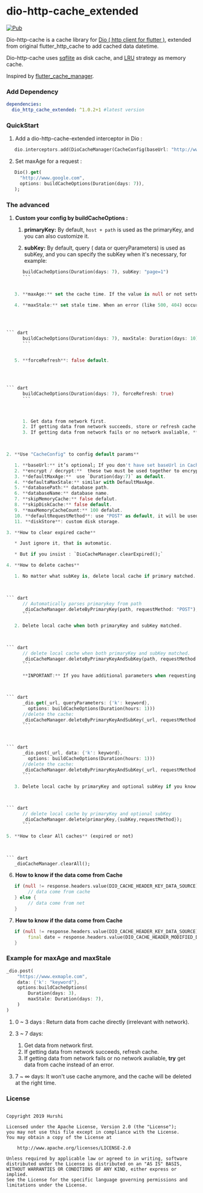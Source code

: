 # dio-http-cache_extended

[![Pub](https://img.shields.io/pub/v/dio_http_cache_extended.svg?style=flat)](https://pub.dev/packages/dio_http_cache_extended) 

Dio-http-cache is a cache library for [Dio ( http client for flutter )](https://github.com/flutterchina/dio), extended from original flutter_http_cache to add cached data datetime.

Dio-http-cache uses [sqflite](https://github.com/tekartik/sqflite) as  disk cache, and  [LRU](https://github.com/google/quiver-dart) strategy as memory cache.

Inspired by [flutter_cache_manager](https://github.com/renefloor/flutter_cache_manager).

### Add Dependency 

``` yaml
dependencies:
  dio_http_cache_extended: ^1.0.2+1 #latest version
```

### QuickStart

1. Add a dio-http-cache-extended interceptor in Dio :

   

``` dart
   dio.interceptors.add(DioCacheManager(CacheConfig(baseUrl: "http://www.google.com")).interceptor);
   ```

2. Set maxAge for a request :

   

``` dart
   Dio().get(
     "http://www.google.com",
     options: buildCacheOptions(Duration(days: 7)),
   );
   ```

### The advanced

1. **Custom your config by buildCacheOptions :**

  
   1. **primaryKey:** By default, `host + path` is used as the primaryKey, and you can also customize it.
   
   2. **subKey:** By default, query ( data or queryParameters) is used as subKey, and you can specify  the subKey when it's necessary, for example:
   

      

``` dart
      buildCacheOptions(Duration(days: 7), subKey: "page=1")
      ```

   
   3. **maxAge:** set the cache time. If the value is null or not setted, it will try to get maxAge and maxStale from response headers.
   
   4. **maxStale:** set stale time. When an error (like 500, 404) occurs before maxStale, try to return cache.
   

      

``` dart
      buildCacheOptions(Duration(days: 7), maxStale: Duration(days: 10))
      ```

   
   5. **forceRefresh**: false default.
   

      

``` dart
      buildCacheOptions(Duration(days: 7), forceRefresh: true)
      ```

   

      1. Get data from network first.
      2. If getting data from network succeeds, store or refresh cache.
      3. If getting data from network fails or no network avaliable, **try** get data from cache instead of an error.

   

2. **Use "CacheConfig" to config default params**

   1. **baseUrl:** it’s optional; If you don't have set baseUrl in CacheConfig, when you call `deleteCache` , you need provide full path like `"https://www.google.com/search?q=hello"` , but not just `"search?q=hello"` .
   2. **encrypt / decrypt:**  these two must be used together to encrypt the disk cache data, you can also zip data here.
   3. **defaultMaxAge:**  use `Duration(day:7)` as default.
   4. **defaultaMaxStale:** similar with DefaultMaxAge.
   5. **databasePath:** database path.
   6. **databaseName:** database name.
   7. **skipMemoryCache:** false defalut.
   8. **skipDiskCache:** false default.
   9. **maxMemoryCacheCount:** 100 defalut.
   10. **defaultRequestMethod**: use "POST" as default, it will be used in `delete caches` .
   11. **diskStore**: custom disk storage.

3. **How to clear expired cache**

   * Just ignore it, that is automatic.

   * But if you insist : `DioCacheManager.clearExpired();`

4. **How to delete caches**

   1. No matter what subKey is, delete local cache if primary matched.

      

``` dart
      // Automatically parses primarykey from path
      _dioCacheManager.deleteByPrimaryKey(path, requestMethod: "POST"); 
      ```

   2. Delete local cache when both primaryKey and subKey matched.

      

``` dart
      // delete local cache when both primaryKey and subKey matched.
      _dioCacheManager.deleteByPrimaryKeyAndSubKey(path, requestMethod: "GET"); 
      ```

      **INPORTANT:** If you have additional parameters when requesting the http interface, you must take them with it, for example:

      

``` dart
      _dio.get(_url, queryParameters: {'k': keyword}, 
      	options: buildCacheOptions(Duration(hours: 1)))
      //delete the cache:
      _dioCacheManager.deleteByPrimaryKeyAndSubKey(_url, requestMethod: "GET", queryParameters:{'k': keyword}); 
      ```

      

``` dart
      _dio.post(_url, data: {'k': keyword}, 
      	options: buildCacheOptions(Duration(hours: 1)))
      //delete the cache:
      _dioCacheManager.deleteByPrimaryKeyAndSubKey(_url, requestMethod: "POST", data:{'k': keyword}); 
      ```

   3. Delete local cache by primaryKey and optional subKey if you know your primarykey and subkey exactly.

      

``` dart
      // delete local cache by primaryKey and optional subKey
      _dioCacheManager.delete(primaryKey,{subKey,requestMethod});
      ```

5. **How to clear All caches** (expired or not)

   

``` dart
   _dioCacheManager.clearAll();
   ```

   

6. **How to know if the data come from Cache**

   

``` dart
   if (null != response.headers.value(DIO_CACHE_HEADER_KEY_DATA_SOURCE)) {
		// data come from cache
   } else {
		// data come from net
   }
   ```

7. **How to know if the data come from Cache**

   

``` dart
   if (null != response.headers.value(DIO_CACHE_HEADER_KEY_DATA_SOURCE)) {
		final date = response.headers.value(DIO_CACHE_HEADER_MODIFIED_DATE_TIME) // Iso 8601 String in local timezone
   } 
   ```

###  Example for maxAge and maxStale

``` dart
_dio.post(
	"https://www.exmaple.com",
	data: {'k': "keyword"},
	options:buildCacheOptions(
  		Duration(days: 3), 
  		maxStale: Duration(days: 7), 
	)
)
```

1. 0 ~ 3 days : Return data from cache directly (irrelevant with network).
2. 3 ~ 7 days: 

   1. Get data from network first.
   2. If getting data from network succeeds, refresh cache.
   3. If getting data from network fails or no network avaliable, **try** get data from cache instead of an error.

3. 7 ~ ∞ days: It won't use cache anymore, and the cache will be deleted at the right time.

### License

   

``` 

Copyright 2019 Hurshi

Licensed under the Apache License, Version 2.0 (the "License");
you may not use this file except in compliance with the License.
You may obtain a copy of the License at

    http://www.apache.org/licenses/LICENSE-2.0

Unless required by applicable law or agreed to in writing, software
distributed under the License is distributed on an "AS IS" BASIS,
WITHOUT WARRANTIES OR CONDITIONS OF ANY KIND, either express or implied.
See the License for the specific language governing permissions and
limitations under the License.
   ```
